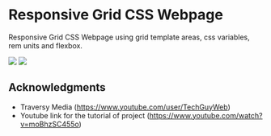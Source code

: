 # Responsive Grid CSS Webpage

Responsive Grid CSS Webpage using grid template areas, css variables, rem units and flexbox.

![](https://i.imgur.com/UtLR9Ra.gif)
![](https://i.imgur.com/BQbOoGs.gif)

## Acknowledgments

* Traversy Media (https://www.youtube.com/user/TechGuyWeb)
* Youtube link for the tutorial of project (https://www.youtube.com/watch?v=moBhzSC455o)